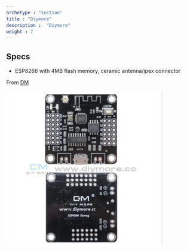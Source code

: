 ```yaml
---
archetype : "section"
title : "Diymore"
description :  "Diymore"
weight : 7
---
```



## Specs
* ESP8266 with 4MB flash memory, ceramic antenna/ipex connector

From [DM](https://www.diymore.cc/)

![image](diymore.png?width=400px)



